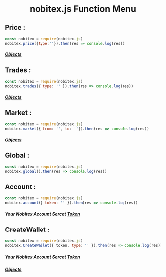 <h1 align="center">nobitex.js Function Menu</h1>

<h2>Price :</h2>

```js
const nobitex = require(nobitex.js)
nobitex.price({type:''}).then(res => console.log(res))
```
<h5><a href="https://github.com/hadiazt/nobitex.js/blob/main/Data/Objects.md#--price--trade-functions--">Objects</a></h5>
<h2>Trades :</h2>

```js
const nobitex = require(nobitex.js)
nobitex.trades({ type: '' }).then(res => console.log(res))
```
<h5><a href="https://github.com/hadiazt/nobitex.js/blob/main/Data/Objects.md#--price--trade-functions--">Objects</a></h5>


<h2>Market :</h2>

```js
const nobitex = require(nobitex.js)
nobitex.market({ from: '', to: ''}).then(res => console.log(res))
```
<h5><a href="https://github.com/hadiazt/nobitex.js/blob/main/Data/Objects.md#--market-function--">Objects</a></h5>

<h2>Global : </h2>

```js
const nobitex = require(nobitex.js)
nobitex.global().then(res => console.log(res))
```
<h2>Account : </h2>

```js
const nobitex = require(nobitex.js)
nobitex.account({ token: '' }).then(res => console.log(res))
```
<h5>Your Nobitex Account Sercet <a href="https://nobitex.ir/app/settings/">Token</a></h5>

<h2>CreateWallet : </h2>

```js
const nobitex = require(nobitex.js)
nobitex.CreateWallet({ token, type: '' }).then(res => console.log(res))
```
<h5>Your Nobitex Account Sercet <a href="https://nobitex.ir/app/settings/">Token</a></h5>
<h5><a href="https://github.com/hadiazt/nobitex.js/blob/main/Data/Objects.md#--createwallet-function--">Objects</a></h5>